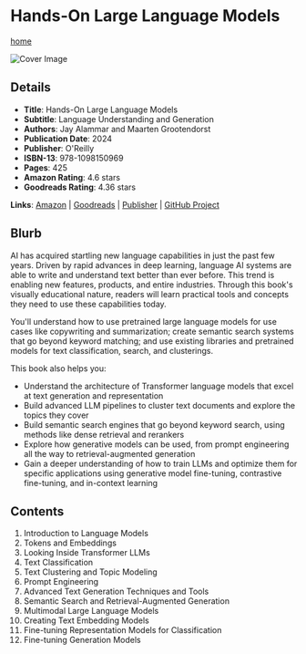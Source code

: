 # Hands-On Large Language Models

[home](../)

![Cover Image](hands-on-large-language-models.jpeg)

## Details

* **Title**: Hands-On Large Language Models
* **Subtitle**: Language Understanding and Generation
* **Authors**: Jay Alammar and Maarten Grootendorst
* **Publication Date**: 2024
* **Publisher**: O'Reilly
* **ISBN-13**: 978-1098150969
* **Pages**: 425
* **Amazon Rating**: 4.6 stars
* **Goodreads Rating**: 4.36 stars


**Links**: [Amazon](https://a.co/d/hXs5jDF) |
[Goodreads](https://www.goodreads.com/book/show/210408850-hands-on-large-language-models) |
[Publisher](https://www.oreilly.com/library/view/hands-on-large-language/9781098150952/) |
[GitHub Project](https://github.com/HandsOnLLM/Hands-On-Large-Language-Models)

## Blurb

AI has acquired startling new language capabilities in just the past few years. Driven by rapid advances in deep learning, language AI systems are able to write and understand text better than ever before. This trend is enabling new features, products, and entire industries. Through this book's visually educational nature, readers will learn practical tools and concepts they need to use these capabilities today.

You'll understand how to use pretrained large language models for use cases like copywriting and summarization; create semantic search systems that go beyond keyword matching; and use existing libraries and pretrained models for text classification, search, and clusterings.

This book also helps you:

* Understand the architecture of Transformer language models that excel at text generation and representation
* Build advanced LLM pipelines to cluster text documents and explore the topics they cover
* Build semantic search engines that go beyond keyword search, using methods like dense retrieval and rerankers
* Explore how generative models can be used, from prompt engineering all the way to retrieval-augmented generation
* Gain a deeper understanding of how to train LLMs and optimize them for specific applications using generative model fine-tuning, contrastive fine-tuning, and in-context learning

## Contents

1. Introduction to Language Models
2. Tokens and Embeddings
3. Looking Inside Transformer LLMs
4. Text Classification
5. Text Clustering and Topic Modeling
6. Prompt Engineering
7. Advanced Text Generation Techniques and Tools
8. Semantic Search and Retrieval-Augmented Generation
9. Multimodal Large Language Models
10. Creating Text Embedding Models
11. Fine-tuning Representation Models for Classification
12. Fine-tuning Generation Models
